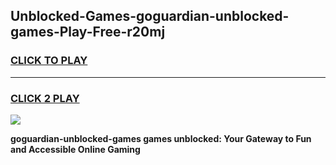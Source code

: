 
## Unblocked-Games-goguardian-unblocked-games-Play-Free-r20mj
<h3>
<a href="https://premium76.site?title=goguardian-unblocked-games&ref=23A">CLICK TO PLAY</a></h3>
<hr>

<h3>
<a href="https://premium76.site?title=goguardian-unblocked-games&ref=23A">CLICK 2 PLAY</a>
  
</h3>

<a href="https://premium76.site?title=goguardian-unblocked-games&ref=23A"><img src="https://clearcache.store/games.png"></a>


**goguardian-unblocked-games games unblocked: Your Gateway to Fun and Accessible Online Gaming**
